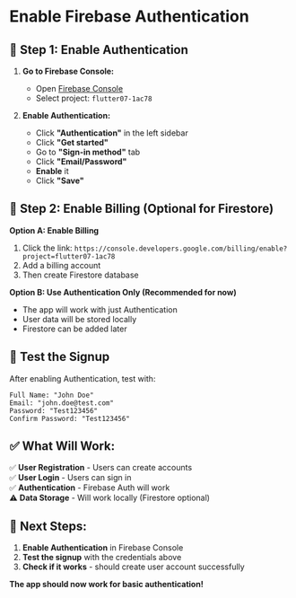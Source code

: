 # Enable Firebase Authentication

## 🔧 **Step 1: Enable Authentication**

1. **Go to Firebase Console:**
   - Open [Firebase Console](https://console.firebase.google.com/)
   - Select project: `flutter07-1ac78`

2. **Enable Authentication:**
   - Click **"Authentication"** in the left sidebar
   - Click **"Get started"**
   - Go to **"Sign-in method"** tab
   - Click **"Email/Password"**
   - **Enable** it
   - Click **"Save"**

## 🔧 **Step 2: Enable Billing (Optional for Firestore)**

**Option A: Enable Billing**
1. Click the link: `https://console.developers.google.com/billing/enable?project=flutter07-1ac78`
2. Add a billing account
3. Then create Firestore database

**Option B: Use Authentication Only (Recommended for now)**
- The app will work with just Authentication
- User data will be stored locally
- Firestore can be added later

## 🧪 **Test the Signup**

After enabling Authentication, test with:
```
Full Name: "John Doe"
Email: "john.doe@test.com"
Password: "Test123456"
Confirm Password: "Test123456"
```

## ✅ **What Will Work:**

✅ **User Registration** - Users can create accounts  
✅ **User Login** - Users can sign in  
✅ **Authentication** - Firebase Auth will work  
⚠️ **Data Storage** - Will work locally (Firestore optional)  

## 🎯 **Next Steps:**

1. **Enable Authentication** in Firebase Console
2. **Test the signup** with the credentials above
3. **Check if it works** - should create user account successfully

**The app should now work for basic authentication!** 